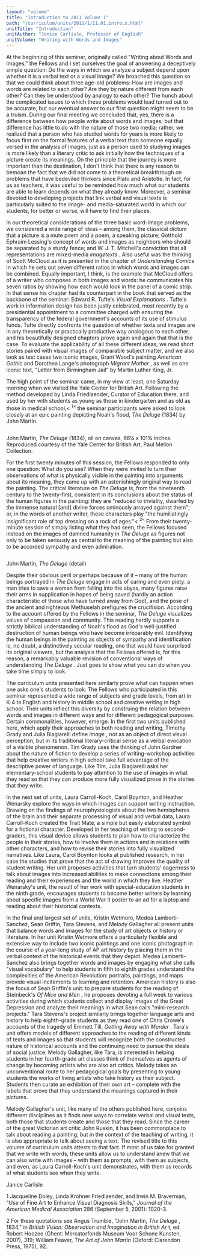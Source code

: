 ```yaml
---
layout: "volume"
title: "Introduction to 2011 Volume I"
path: "/curriculum/units/2011/1/11.01.intro.x.html"
unitTitle: "Introduction"
unitAuthor: "Janice Carlisle, Professor of English"
unitVolume: "Writing with Words and Images"
---
```

<body>
<p>
At the beginning of this seminar, originally called "Writing about Words and Images," the Fellows and I set ourselves the goal of answering a deceptively simple question: Do the ways in which we analyze a subject depend upon whether it is a verbal text or a visual image? We broached this question so that we could think about three age-old problems: How are images and words are related to each other? Are they by nature different from each other? Can they be understood by analogy to each other? The hunch about the complicated issues to which these problems would lead turned out to be accurate, but our eventual answer to our first question might seem to be a truism. During our final meeting we concluded that, yes, there is a difference between how people write about words and images; but that difference has little to do with the nature of those two media; rather, we realized that a person who has studied words for years is more likely to focus first on the formal features of a verbal text than someone equally versed in the analysis of images, just as a person used to studying images is more likely than a literary critic to ask initially how the techniques of a picture create its meanings. On the principle that the journey is more important than the destination, I don't think that there is any reason to bemoan the fact that we did not come to a theoretical breakthrough on problems that have bedeviled thinkers since Plato and Aristotle. In fact, for us as teachers, it was useful to be reminded how much what our students are able to learn depends on what they already know. Moreover, a seminar devoted to developing projects that link verbal and visual texts is particularly suited to the image- and media-saturated world in which our students, for better or worse, will have to find their places.
</p>
<p>
In our theoretical considerations of the three basic word-image problems, we considered a wide range of ideas – among them, the classical dictum that a picture is a mute poem and a poem, a speaking picture; Gotthold Ephraim Lessing's concept of words and images as neighbors who should be separated by a sturdy fence; and W. J. T. Mitchell's conviction that all representations are mixed-media
<i>
imagetexts
</i>
. Also useful was the thinking of Scott McCloud as it is presented in the chapter of
<i>
Understanding Comics
</i>
in which he sets out seven different ratios in which words and images can be combined. Equally important, I think, is the example that McCloud offers of a writer who composes in both images and words: he communicates his seven ratios by showing how each would look in the panel of a comic strip. In that sense his chapter had its counterpart in the book that served as the backbone of the seminar: Edward R. Tufte's
<i>
Visual Explanations
</i>
. Tufte's work in information design has been justly celebrated, most recently by a presidential appointment to a committee charged with ensuring the transparency of the federal government's accounts of its use of stimulus funds. Tufte directly confronts the question of whether texts and images are in any theoretically or practically productive way analogous to each other; and his beautifully designed chapters prove again and again that that is the case. To evaluate the applicability of all these different ideas, we read short stories paired with visual images of comparable subject matter, and we also took as test cases two iconic images, Grant Wood's painting
<i>
American Gothic
</i>
and Dorothea Lange's photograph
<i>
Migrant Mother
</i>
, as well as one iconic text, "Letter from Birmingham Jail" by Martin Luther King, Jr.
</p>
<p>
The high point of the seminar came, in my view at least, one Saturday morning when we visited the Yale Center for British Art. Following the method developed by Linda Friedlaender, Curator of Education there, and used by her with students as young as those in kindergarten and as old as those in medical school,&lt;
<sup>
1&lt;
</sup>
the seminar participants were asked to look closely at an epic painting depicting Noah's flood,
<i>
The Deluge
</i>
(1834) by John Martin.
</p>
<p>
<img alt="" src="../../../images/2011/1/11.01.in.01.jpg"/>
</p>
<p>
John Martin,
<i>
The Deluge
</i>
(1834), oil on canvas, 66¼ x 101¾ inches. Reproduced courtesy of the Yale Center for British Art, Paul Mellon Collection.
</p>
<p>
For the first twenty minutes of this session, the Fellows responded to only one question: What do you see? When they were invited to turn their observations of what is physically visible in the painting into arguments about its meaning, they came up with an astonishingly original way to read the painting. The critical literature on
<i>
The Deluge
</i>
is, from the nineteenth century to the twenty-first, consistent in its conclusions about the status of the human figures in the painting: they are "reduced to triviality, dwarfed by the immense natural [and] divine forces ominously arrayed against them"; or, in the words of another writer, these characters play "the humiliatingly insignificant role of top dressing on a rock of ages."&lt;
<sup>
2&lt;
</sup>
From their twenty-minute session of simply listing what they had seen, the Fellows focused instead on the images of damned humanity in
<i>
The Deluge
</i>
as figures not only to be taken seriously as central to the meaning of the painting but also to be accorded sympathy and even admiration.
</p>
<p>
<img alt="" src="../../../images/2011/1/11.01.in.02.jpg"/>
</p>
<p>
John Martin,
<i>
The Deluge
</i>
(detail)
</p>
<p>
Despite their obvious peril or perhaps because of it – many of the human beings portrayed in
<i>
The Deluge
</i>
engage in acts of caring and even piety: a man tries to save a woman from falling into the abyss, many figures raise their arms in supplication in hopes of being saved (hardly an action characteristic of those who have turned away from God), and the pose of the ancient and righteous Methuselah prefigures the crucifixion. According to the account offered by the Fellows in the seminar,
<i>
The Deluge
</i>
visualizes values of compassion and community. This reading hardly supports a strictly biblical understanding of Noah's flood as God's well-justified destruction of human beings who have become irreparably evil. Identifying the human beings in the painting as objects of sympathy and identification is, no doubt, a distinctively secular reading, one that would have surprised its original viewers, but the analysis that the Fellows offered is, for this reason, a remarkably valuable revision of conventional ways of understanding
<i>
The Deluge
</i>
. Just goes to show what you can do when you take time simply to look.
</p>
<p>
The curriculum units presented here similarly prove what can happen when one asks one's students to look. The Fellows who participated in this seminar represented a wide range of subjects and grade levels, from art in K-4 to English and history in middle school and creative writing in high school. Their units reflect this diversity by construing the relation between words and images in different ways and for different pedagogical purposes. Certain commonalities, however, emerge. In the first two units published here, which apply their approaches to both reading and writing, Timothy Grady and Julia Biagiarelli define
<i>
image
</i>
, not as an object of direct visual perception, but in its traditional literary-critical sense as a verbal evocation of a visible phenomenon. Tim Grady uses the thinking of John Gardner about the nature of fiction to develop a series of writing-workshop activities that help creative writers in high school take full advantage of the descriptive power of language. Like Tim, Julia Biagiarelli asks her elementary-school students to pay attention to the use of images in what they read so that they can produce more fully visualized prose in the stories that they write.
</p>
<p>
In the next set of units, Laura Carroll-Koch, Carol Boynton, and Heather Wenarsky explore the ways in which images can support writing instruction. Drawing on the findings of neurophysiologists about the two hemispheres of the brain and their separate processing of visual and verbal data, Laura Carroll-Koch created the Trait Mate, a simple but easily elaborated symbol for a fictional character. Developed in her teaching of writing to second-graders, this visual device allows students to plan how to characterize the people in their stories, how to involve them in actions and in relations with other characters, and how to revise their stories into fully visualized narratives. Like Laura, Carol Boynton looks at published research, in her case the studies that prove that the act of drawing improves the quality of student writing. Her unit proposes activities that turn students' eagerness to talk about images into increased abilities to make connections among their reading and their experiences and the world in which they live. Heather Wenarsky's unit, the result of her work with special-education students in the ninth grade, encourages students to become better writers by learning about specific images from a World War II poster to an ad for a laptop and reading about their historical contexts.
</p>
<p>
In the final and largest set of units, Kristin Wetmore, Medea Lamberti-Sanchez, Sean Griffin, Tara Stevens, and Melody Gallagher all present units that balance words and images for the study of art objects or history or literature. In her unit Kristin Wetmore offers a particularly flexible and extensive way to include two iconic paintings and one iconic photograph in the course of a year-long study of AP art history by placing them in the verbal context of the historical events that they depict. Medea Lamberti-Sanchez also brings together words and images by engaging what she calls "visual vocabulary" to help students in fifth to eighth grades understand the complexities of the American Revolution: portraits, paintings, and maps provide visual incitements to learning and retention. American history is also the focus of Sean Griffin's unit: to prepare students for the reading of Steinbeck's
<i>
Of Mice and Men
</i>
, he proposes devoting a full week to various activities during which students collect and display images of the Great Depression and analyze their meanings in what Sean calls "mini-research projects." Tara Stevens's project similarly brings together language arts and history to help eighth-grade students as they read one of Chris Crowe's accounts of the tragedy of Emmett Till,
<i>
Getting Away with Murder
</i>
. Tara's unit offers models of different approaches to the reading of different kinds of texts and images so that students will recognize both the constructed nature of historical accounts and the continuing need to pursue the ideals of social justice. Melody Gallagher, like Tara, is interested in helping students in her fourth-grade art classes think of themselves as agents of change by becoming artists who are also art critics. Melody takes an unconventional route to her pedagogical goals by presenting to young students the works of living artists who take history as their subject. Students then curate an exhibition of their own art – complete with the labels that prove that they understand the meanings captured in their pictures.
</p>
<p>
Melody Gallagher's unit, like many of the others published here, conjoins different disciplines as it finds new ways to correlate verbal and visual texts, both those that students create and those that they read. Since the career of the great Victorian art critic John Ruskin, it has been commonplace to talk about reading a painting; but in the context of the teaching of writing, it is also appropriate to talk about seeing a text. The revised title to this volume of curriculum units attests to that fact. If most of us take for granted that we write with words, these units allow us to understand anew that we can also write with images – with them as prompts, with them as subjects, and even, as Laura Carroll-Koch's unit demonstrates, with them as records of what students see when they write.
</p>
<p>
Janice Carlisle
</p>
<p>
1 Jacqueline Doley, Linda Krohner Friedlaender, and Irwin M. Braverman, "Use of Fine Art to Enhance Visual Diagnosis Skills,"
<i>
Journal of the American Medical Association
</i>
286 (September 5, 2001): 1020-3.
</p>
<p>
2 For these quotations see Angus Trumble, "John Martin,
<i>
The Deluge
</i>
, 1834," in
<i>
British Vision: Observation and Imagination in British Ar
</i>
t, ed. Robert Hoozee (Ghent: Mercatorfonds Museum Voor Schone Kunsten, 2007), 319; William Feaver,
<i>
The Art of John Martin
</i>
(Oxford: Clarendon Press, 1975), 92.
</p>
</body>